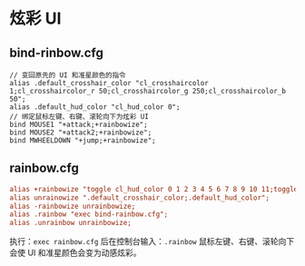 # 炫彩 UI

## bind-rinbow.cfg

```
// 变回原先的 UI 和准星颜色的指令
alias .default_crosshair_color "cl_crosshaircolor 1;cl_crosshaircolor_r 50;cl_crosshaircolor_g 250;cl_crosshaircolor_b 50";
alias .default_hud_color "cl_hud_color 0";
// 绑定鼠标左键、右键、滚轮向下为炫彩 UI
bind MOUSE1 "+attack;+rainbowize";
bind MOUSE2 "+attack2;+rainbowize";
bind MWHEELDOWN "+jump;+rainbowize";
```

## rainbow.cfg

```cfg
alias +rainbowize "toggle cl_hud_color 0 1 2 3 4 5 6 7 8 9 10 11;toggle cl_crosshaircolor 0 1 2 3 4 5 6 7 8 9 10 11";
alias unrainowize ".default_crosshair_color;.default_hud_color";
alias -rainbowize unrainbowize;
alias .rainbow "exec bind-rainbow.cfg";
alias .unrainbow unrainbowize;
```

执行：`exec rainbow.cfg` 后在控制台输入：`.rainbow` 鼠标左键、右键、滚轮向下会使 UI 和准星颜色会变为动感炫彩。
